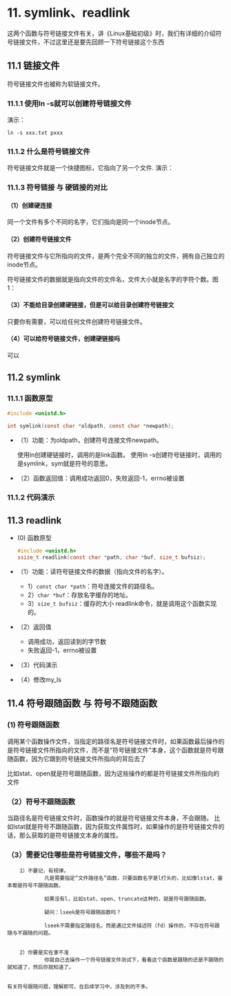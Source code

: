 # 11. symlink、readlink

这两个函数与符号链接文件有关，讲《Linux基础初级》时，我们有详细的介绍符号链接文件，不过这里还是要先回顾一下符号链接这个东西

## 11.1 链接文件 

符号链接文件也被称为软链接文件。

### 11.1.1 使用ln -s就可以创建符号链接文件

演示：

```shell
ln -s xxx.txt pxxx
```

### 11.1.2 什么是符号链接文件

符号链接文件就是一个快捷图标，它指向了另一个文件. 演示：

### 11.1.3 符号链接 与 硬链接的对比

#### （1）创建硬连接

同一个文件有多个不同的名字，它们指向是同一个inode节点。

#### （2）创建符号链接文件

符号链接文件与它所指向的文件，是两个完全不同的独立的文件，拥有自己独立的inode节点。

符号链接文件的数据就是指向文件的文件名，文件大小就是名字的字符个数。图1：

#### （3）不能给目录创建硬链接，但是可以给目录创建符号链接文

只要你有需要，可以给任何文件创建符号链接文件。

#### （4）可以给符号链接文件，创建硬链接吗

可以

## 11.2 symlink

### 11.1.1 函数原型

```c
#include <unistd.h>

int symlink(const char *oldpath, const char *newpath);
```

+ （1）功能：为oldpath，创建符号连接文件newpath。

  使用ln创建硬链接时，调用的是link函数。
  使用ln -s创建符号链接时，调用的是symlink，sym就是符号的意思。

+ （2）函数返回值：调用成功返回0，失败返回-1，errno被设置

### 11.1.2 代码演示

## 11.3 readlink

+ (0) 函数原型

  ```c
  #include <unistd.h>
  ssize_t readlink(const char *path, char *buf, size_t bufsiz);
  ```

+ （1）功能：读符号链接文件的数据（指向文件的名字）。
  + 1）`const char *path`：符号连接文件的路径名。
  + 2）`char *buf`：存放名字缓存的地址。
  + 3）`size_t bufsiz`：缓存的大小
  readlink命令，就是调用这个函数实现的。
+ （2）返回值
  + 调用成功，返回读到的字节数
  + 失败返回-1，errno被设置
+ （3）代码演示
+ （4）修改my_ls

## 11.4 符号跟随函数 与 符号不跟随函数

### (1) 符号跟随函数

调用某个函数操作文件，当指定的路径名是符号链接文件时，如果函数最后操作的是符号链接文件所指向的文件，而不是“符号链接文件”本身，这个函数就是符号跟随函数，因为它跟到符号链接文件所指向的背后去了

比如stat、open就是符号跟随函数，因为这些操作的都是符号链接文件所指向的文件

### （2）符号不跟随函数

当路径名是符号链接文件时，函数操作的就是符号链接文件本身，不会跟随。
比如lstat就是符号不跟随函数，因为获取文件属性时，如果操作的是符号链接文件的话，那么获取的是符号链接文本身的属性。

### （3）需要记住哪些是符号链接文件，哪些不是吗？

		1）不要记，有规律。
				凡是需要指定“文件路径名”函数，只要函数名字是l打头的，比如像lstat，基本都是符号不跟随函数。

				如果没有l，比如stat、open、truncate这种的，就是符号跟随函数。

				疑问：lseek是符号跟随函数吗？

				lseek不需要指定路径名，而是通过文件描述符（fd）操作的，不存在符号跟随与不跟随的问题。


		2）你要是实在拿不准
				你就自己去操作一个符号链接文件测试下，看看这个函数是跟随的还是不跟随的就知道了，然后你就知道了。		


	有关符号跟随问题，理解即可，在后续学习中，涉及到的不多。
